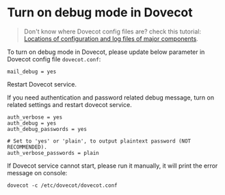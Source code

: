 # Turn on debug mode in Dovecot

> Don't know where Dovecot config files are? check this tutorial:
> [Locations of configuration and log files of major components](file.locations.html#dovecot).

To turn on debug mode in Dovecot, please update below parameter in Dovecot
config file `dovecot.conf`:

```
mail_debug = yes
```

Restart Dovecot service.

If you need authentication and password related debug message, turn on related
settings and restart dovecot service.

```
auth_verbose = yes
auth_debug = yes
auth_debug_passwords = yes

# Set to 'yes' or 'plain', to output plaintext password (NOT RECOMMENDED).
auth_verbose_passwords = plain
```

If Dovecot service cannot start, please run it manually, it will print the
error message on console:

```shell
dovecot -c /etc/dovecot/dovecot.conf
```
